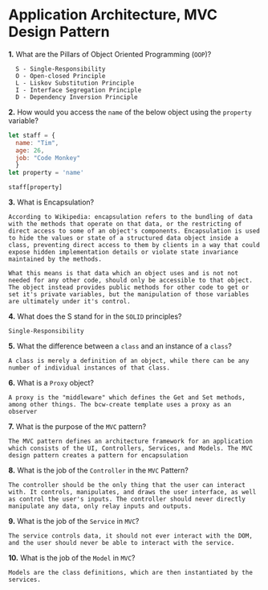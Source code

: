 # Application Architecture, MVC Design Pattern

**1.** What are the Pillars of Object Oriented Programming (`OOP`)?
<!-- enter you answer in the space below -->
```
  S - Single-Responsibility
  O - Open-closed Principle
  L - Liskov Substitution Principle
  I - Interface Segregation Principle
  D - Dependency Inversion Principle
```
**2.** How would you access the `name` of the below object using the `property` variable?
```js
let staff = {
  name: "Tim",
  age: 26,
  job: "Code Monkey"
  }
let property = 'name'
```
<!-- enter you answer in the space below -->
```
staff[property]
```
**3.** What is Encapsulation?
<!-- enter you answer in the space below -->
```
According to Wikipedia: encapsulation refers to the bundling of data with the methods that operate on that data, or the restricting of direct access to some of an object's components. Encapsulation is used to hide the values or state of a structured data object inside a class, preventing direct access to them by clients in a way that could expose hidden implementation details or violate state invariance maintained by the methods.

What this means is that data which an object uses and is not not needed for any other code, should only be accessible to that object. The object instead provides public methods for other code to get or set it's private variables, but the manipulation of those variables are ultimately under it's control.
```
**4.** What does the S stand for in the `SOLID` principles?
<!-- enter you answer in the space below -->
```
Single-Responsibility
```
**5.** What the difference between a `class` and an instance of a `class`?
<!-- enter you answer in the space below -->
```
A class is merely a definition of an object, while there can be any number of individual instances of that class.
```
**6.** What is a `Proxy` object?
<!-- enter you answer in the space below -->
```
A proxy is the "middleware" which defines the Get and Set methods, among other things. The bcw-create template uses a proxy as an observer
```

**7.** What is the purpose of the `MVC` pattern?
<!-- enter you answer in the space below -->
```
The MVC pattern defines an architecture framework for an application which consists of the UI, Controllers, Services, and Models. The MVC design pattern creates a pattern for encapsulation
```
**8.** What is the job of the `Controller` in the `MVC` Pattern?
<!-- enter you answer in the space below -->
```
The controller should be the only thing that the user can interact with. It controls, manipulates, and draws the user interface, as well as control the user's inputs. The controller should never directly manipulate any data, only relay inputs and outputs.
```

**9.** What is the job of the `Service` in `MVC`?
<!-- enter you answer in the space below -->
```
The service controls data, it should not ever interact with the DOM, and the user should never be able to interact with the service.
```
**10.** What is the job of the `Model` in `MVC`?
<!-- enter you answer in the space below -->
```
Models are the class definitions, which are then instantiated by the services.
```
